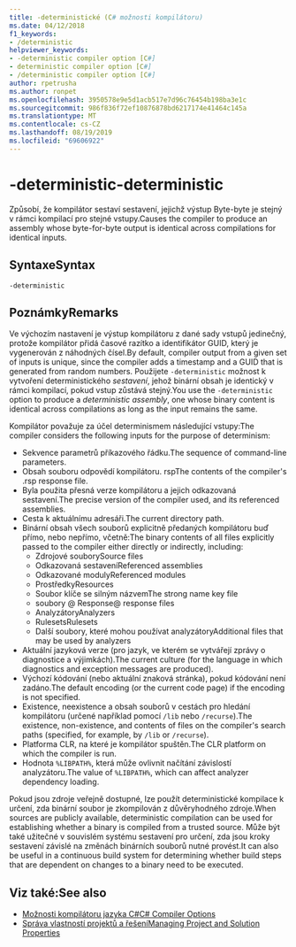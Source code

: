 ```yaml
---
title: -deterministické (C# možnosti kompilátoru)
ms.date: 04/12/2018
f1_keywords:
- /deterministic
helpviewer_keywords:
- -deterministic compiler option [C#]
- deterministic compiler option [C#]
- /deterministic compiler option [C#]
author: rpetrusha
ms.author: ronpet
ms.openlocfilehash: 3950578e9e5d1acb517e7d96c76454b198ba3e1c
ms.sourcegitcommit: 986f836f72ef10876878bd6217174e41464c145a
ms.translationtype: MT
ms.contentlocale: cs-CZ
ms.lasthandoff: 08/19/2019
ms.locfileid: "69606922"
---
```

# <a name="-deterministic"></a><span data-ttu-id="f75b5-102">-deterministic</span><span class="sxs-lookup"><span data-stu-id="f75b5-102">-deterministic</span></span>

<span data-ttu-id="f75b5-103">Způsobí, že kompilátor sestaví sestavení, jejichž výstup Byte-byte je stejný v rámci kompilací pro stejné vstupy.</span><span class="sxs-lookup"><span data-stu-id="f75b5-103">Causes the compiler to produce an assembly whose byte-for-byte output is identical across compilations for identical inputs.</span></span>

## <a name="syntax"></a><span data-ttu-id="f75b5-104">Syntaxe</span><span class="sxs-lookup"><span data-stu-id="f75b5-104">Syntax</span></span>

```
-deterministic
```

## <a name="remarks"></a><span data-ttu-id="f75b5-105">Poznámky</span><span class="sxs-lookup"><span data-stu-id="f75b5-105">Remarks</span></span>

<span data-ttu-id="f75b5-106">Ve výchozím nastavení je výstup kompilátoru z dané sady vstupů jedinečný, protože kompilátor přidá časové razítko a identifikátor GUID, který je vygenerován z náhodných čísel.</span><span class="sxs-lookup"><span data-stu-id="f75b5-106">By default, compiler output from a given set of inputs is unique, since the compiler adds a timestamp and a GUID that is generated from random numbers.</span></span> <span data-ttu-id="f75b5-107">Použijete `-deterministic` možnost k vytvoření deterministického *sestavení*, jehož binární obsah je identický v rámci kompilací, pokud vstup zůstává stejný.</span><span class="sxs-lookup"><span data-stu-id="f75b5-107">You use the `-deterministic` option to produce a *deterministic assembly*, one whose binary content is identical across compilations as long as the input remains the same.</span></span>

<span data-ttu-id="f75b5-108">Kompilátor považuje za účel determinismem následující vstupy:</span><span class="sxs-lookup"><span data-stu-id="f75b5-108">The compiler considers the following inputs for the purpose of determinism:</span></span>

- <span data-ttu-id="f75b5-109">Sekvence parametrů příkazového řádku.</span><span class="sxs-lookup"><span data-stu-id="f75b5-109">The sequence of command-line parameters.</span></span>
- <span data-ttu-id="f75b5-110">Obsah souboru odpovědí kompilátoru. rsp</span><span class="sxs-lookup"><span data-stu-id="f75b5-110">The contents of the compiler's .rsp response file.</span></span>
- <span data-ttu-id="f75b5-111">Byla použita přesná verze kompilátoru a jejich odkazovaná sestavení.</span><span class="sxs-lookup"><span data-stu-id="f75b5-111">The precise version of the compiler used, and its referenced assemblies.</span></span>
- <span data-ttu-id="f75b5-112">Cesta k aktuálnímu adresáři.</span><span class="sxs-lookup"><span data-stu-id="f75b5-112">The current directory path.</span></span>
- <span data-ttu-id="f75b5-113">Binární obsah všech souborů explicitně předaných kompilátoru buď přímo, nebo nepřímo, včetně:</span><span class="sxs-lookup"><span data-stu-id="f75b5-113">The binary contents of all files explicitly passed to the compiler either directly or indirectly, including:</span></span>
  - <span data-ttu-id="f75b5-114">Zdrojové soubory</span><span class="sxs-lookup"><span data-stu-id="f75b5-114">Source files</span></span>
  - <span data-ttu-id="f75b5-115">Odkazovaná sestavení</span><span class="sxs-lookup"><span data-stu-id="f75b5-115">Referenced assemblies</span></span>
  - <span data-ttu-id="f75b5-116">Odkazované moduly</span><span class="sxs-lookup"><span data-stu-id="f75b5-116">Referenced modules</span></span>
  - <span data-ttu-id="f75b5-117">Prostředky</span><span class="sxs-lookup"><span data-stu-id="f75b5-117">Resources</span></span>
  - <span data-ttu-id="f75b5-118">Soubor klíče se silným názvem</span><span class="sxs-lookup"><span data-stu-id="f75b5-118">The strong name key file</span></span>
  - <span data-ttu-id="f75b5-119">soubory @ Response</span><span class="sxs-lookup"><span data-stu-id="f75b5-119">@ response files</span></span>
  - <span data-ttu-id="f75b5-120">Analyzátory</span><span class="sxs-lookup"><span data-stu-id="f75b5-120">Analyzers</span></span>
  - <span data-ttu-id="f75b5-121">Rulesets</span><span class="sxs-lookup"><span data-stu-id="f75b5-121">Rulesets</span></span>
  - <span data-ttu-id="f75b5-122">Další soubory, které mohou používat analyzátory</span><span class="sxs-lookup"><span data-stu-id="f75b5-122">Additional files that may be used by analyzers</span></span>
- <span data-ttu-id="f75b5-123">Aktuální jazyková verze (pro jazyk, ve kterém se vytvářejí zprávy o diagnostice a výjimkách).</span><span class="sxs-lookup"><span data-stu-id="f75b5-123">The current culture (for the language in which diagnostics and exception messages are produced).</span></span>
- <span data-ttu-id="f75b5-124">Výchozí kódování (nebo aktuální znaková stránka), pokud kódování není zadáno.</span><span class="sxs-lookup"><span data-stu-id="f75b5-124">The default encoding (or the current code page) if the encoding is not specified.</span></span>
- <span data-ttu-id="f75b5-125">Existence, neexistence a obsah souborů v cestách pro hledání kompilátoru (určené například pomocí `/lib` nebo `/recurse`).</span><span class="sxs-lookup"><span data-stu-id="f75b5-125">The existence, non-existence, and contents of files on the compiler's search paths (specified, for example, by `/lib` or `/recurse`).</span></span>
- <span data-ttu-id="f75b5-126">Platforma CLR, na které je kompilátor spuštěn.</span><span class="sxs-lookup"><span data-stu-id="f75b5-126">The CLR platform on which the compiler is run.</span></span>
- <span data-ttu-id="f75b5-127">Hodnota `%LIBPATH%`, která může ovlivnit načítání závislostí analyzátoru.</span><span class="sxs-lookup"><span data-stu-id="f75b5-127">The value of `%LIBPATH%`, which can affect analyzer dependency loading.</span></span>

<span data-ttu-id="f75b5-128">Pokud jsou zdroje veřejně dostupné, lze použít deterministické kompilace k určení, zda binární soubor je zkompilován z důvěryhodného zdroje.</span><span class="sxs-lookup"><span data-stu-id="f75b5-128">When sources are publicly available, deterministic compilation can be used for establishing whether a binary is compiled from a trusted source.</span></span> <span data-ttu-id="f75b5-129">Může být také užitečné v souvislém systému sestavení pro určení, zda jsou kroky sestavení závislé na změnách binárních souborů nutné provést.</span><span class="sxs-lookup"><span data-stu-id="f75b5-129">It can also be useful in a continuous build system for determining whether build steps that are dependent on changes to a binary need to be executed.</span></span>

## <a name="see-also"></a><span data-ttu-id="f75b5-130">Viz také:</span><span class="sxs-lookup"><span data-stu-id="f75b5-130">See also</span></span>

- [<span data-ttu-id="f75b5-131">Možnosti kompilátoru jazyka C#</span><span class="sxs-lookup"><span data-stu-id="f75b5-131">C# Compiler Options</span></span>](./index.md)
- [<span data-ttu-id="f75b5-132">Správa vlastností projektů a řešení</span><span class="sxs-lookup"><span data-stu-id="f75b5-132">Managing Project and Solution Properties</span></span>](/visualstudio/ide/managing-project-and-solution-properties)
